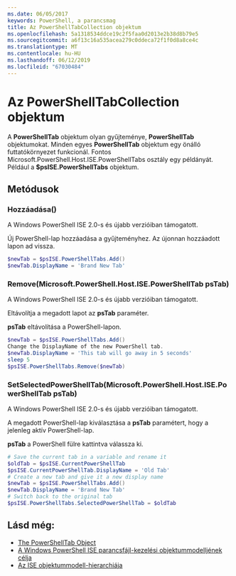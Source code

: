 ```yaml
---
ms.date: 06/05/2017
keywords: PowerShell, a parancsmag
title: Az PowerShellTabCollection objektum
ms.openlocfilehash: 5a1318534ddce19c2f5faa0d2013e2b38d8b79e5
ms.sourcegitcommit: a6f13c16a535acea279c0ddeca72f1f0d8a8ce4c
ms.translationtype: MT
ms.contentlocale: hu-HU
ms.lasthandoff: 06/12/2019
ms.locfileid: "67030484"
---
```

# <a name="the-powershelltabcollection-object"></a>Az PowerShellTabCollection objektum

A **PowerShellTab** objektum olyan gyűjteménye, **PowerShellTab** objektumokat. Minden egyes **PowerShellTab** objektum egy önálló futtatókörnyezet funkcionál. Fontos Microsoft.PowerShell.Host.ISE.PowerShellTabs osztály egy példányát. Például a **$psISE.PowerShellTabs** objektum.

## <a name="methods"></a>Metódusok

### <a name="add"></a>Hozzáadása\(\)

A Windows PowerShell ISE 2.0-s és újabb verzióiban támogatott.

Új PowerShell-lap hozzáadása a gyűjteményhez. Az újonnan hozzáadott lapon ad vissza.

```powershell
$newTab = $psISE.PowerShellTabs.Add()
$newTab.DisplayName = 'Brand New Tab'
```

### <a name="removemicrosoftpowershellhostisepowershelltab-pstab"></a>Remove\(Microsoft.PowerShell.Host.ISE.PowerShellTab psTab\)

A Windows PowerShell ISE 2.0-s és újabb verzióiban támogatott.

Eltávolítja a megadott lapot az **psTab** paraméter.

**psTab** eltávolítása a PowerShell-lapon.

```powershell
$newTab = $psISE.PowerShellTabs.Add()
Change the DisplayName of the new PowerShell tab.
$newTab.DisplayName = 'This tab will go away in 5 seconds'
sleep 5
$psISE.PowerShellTabs.Remove($newTab)
```

### <a name="setselectedpowershelltabmicrosoftpowershellhostisepowershelltab-pstab"></a>SetSelectedPowerShellTab\(Microsoft.PowerShell.Host.ISE.PowerShellTab psTab\)

A Windows PowerShell ISE 2.0-s és újabb verzióiban támogatott.

A megadott PowerShell-lap kiválasztása a **psTab** paramétert, hogy a jelenleg aktív PowerShell-lap.

**psTab** a PowerShell fülre kattintva válassza ki.

```powershell
# Save the current tab in a variable and rename it
$oldTab = $psISE.CurrentPowerShellTab
$psISE.CurrentPowerShellTab.DisplayName = 'Old Tab'
# Create a new tab and give it a new display name
$newTab = $psISE.PowerShellTabs.Add()
$newTab.DisplayName = 'Brand New Tab'
# Switch back to the original tab
$psISE.PowerShellTabs.SelectedPowerShellTab = $oldTab
```

## <a name="see-also"></a>Lásd még:

- [The PowerShellTab Object](The-PowerShellTab-Object.md)
- [A Windows PowerShell ISE parancsfájl-kezelési objektummodelljének célja](Purpose-of-the-Windows-PowerShell-ISE-Scripting-Object-Model.md)
- [Az ISE objektummodell-hierarchiája](The-ISE-Object-Model-Hierarchy.md)
